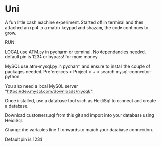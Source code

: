 # Uni
A fun little cash machine experiment. Started off in terminal and then attached an rpi4 to a matrix keypad and shazam, the code continues to grow.

RUN:

LOCAL
use ATM.py in pycharm or terminal. No dependancies needed.
default pin is 1234 or bypass! for more money.

MySQL 
use atm-mysql.py in pycharm and ensure to install the couple of packages needed.
Preferences > Project > + > search mysql-connector-python

You also need a local MySQL server "https://dev.mysql.com/downloads/mysql/". 

Once installed, use a database tool such as HeidiSql to connect and create a database. 

Download customers.sql from this git and import into your database using HeidiSql.

Change the variables line 11 onwards to match your database connection.

Default pin is 1234
